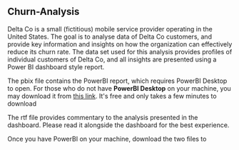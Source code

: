 ## Churn-Analysis
Delta Co is a small (fictitious) mobile service provider operating in the United States.
The goal is to analyse data of Delta Co customers, and provide key information and insights on how the organization can effectively reduce its churn rate.
The data set used for this analysis provides profiles of  individual customers of Delta Co, and all insights are presented using a Power BI dashboard style report.

The pbix file contains the PowerBI report, which requires PowerBI Desktop to open. For those who do not have **PowerBI Desktop** on your machine, you may download it from [this link](https://powerbi.microsoft.com/en-us/downloads/). It's free and only takes a few minutes to download

The rtf file provides commentary to the analysis presented in the dashboard. Please read it alongside the dashboard for the best experience.

Once you have PowerBI on your machine, download the two files to 
